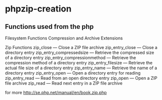 # phpzip-creation


## Functions used from the php 
Filesystem Functions
Compression and Archive Extensions

Zip Functions
zip_close — Close a ZIP file archive 
zip_entry_close — Close a directory entry 
zip_entry_compressedsize — Retrieve the compressed size of a directory entry 
zip_entry_compressionmethod — Retrieve the compression method of a directory entry 
zip_entry_filesize — Retrieve the actual file size of a directory entry 
zip_entry_name — Retrieve the name of a directory entry 
zip_entry_open — Open a directory entry for reading 
zip_entry_read — Read from an open directory entry 
zip_open — Open a ZIP file archive 
zip_read — Read next entry in a ZIP file archive 

for more 
http://se.php.net/manual/en/book.zip.php 
